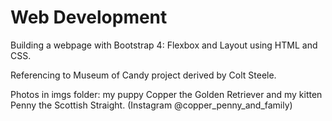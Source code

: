 # Web Development

Building a webpage with Bootstrap 4: Flexbox and Layout using HTML and CSS. 

Referencing to Museum of Candy project derived by Colt Steele.

Photos in imgs folder: my puppy Copper the Golden Retriever and my kitten Penny the Scottish Straight. (Instagram @copper_penny_and_family)

